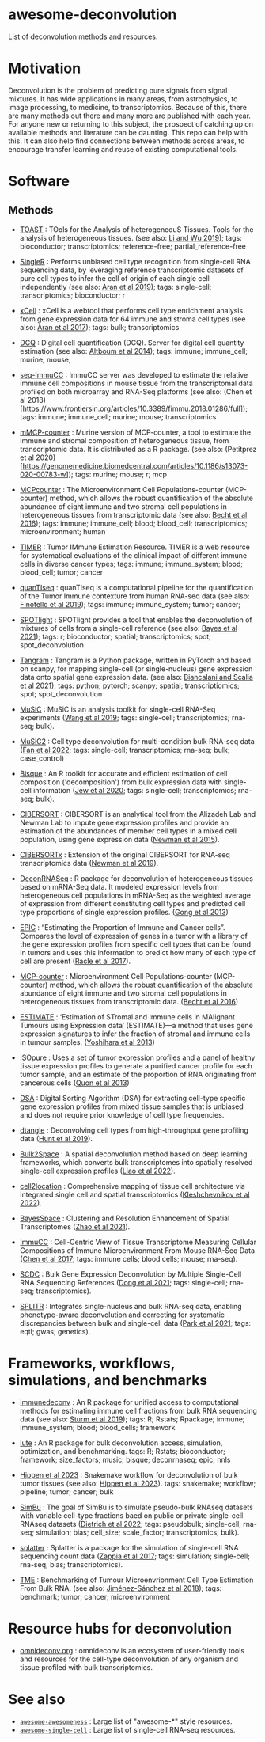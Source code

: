 # awesome-deconvolution

List of deconvolution methods and resources.

# Motivation

Deconvolution is the problem of predicting pure signals from signal mixtures. It has wide applications in many areas, from astrophysics, to image processing, to medicine, to transcriptomics. Because of this,
there are many methods out there and many more are published with each year. For anyone new or returning
to this subject, the prospect of catching up on available methods and literature can be daunting. This
repo can help with this. It can also help find connections between methods across areas, to encourage
transfer learning and reuse of existing computational tools.

# Software

## Methods

* [TOAST](https://bioconductor.org/packages/release/bioc/html/TOAST.html) : TOols for the Analysis of heterogeneouS Tissues. Tools for the analysis of heterogeneous tissues. (see also: [Li and Wu 2019](https://genomebiology.biomedcentral.com/articles/10.1186/s13059-019-1778-0)); tags: bioconductor; transcriptomics; reference-free; partial_reference-free

* [SingleR](https://bioconductor.org/packages/release/bioc/html/SingleR.html) : Performs unbiased cell type recognition from single-cell RNA sequencing data, by leveraging reference transcriptomic datasets of pure cell types to infer the cell of origin of each single cell independently (see also: [Aran et al 2019](https://www.nature.com/articles/s41590-018-0276-y)); tags: single-cell; transcriptomics; bioconductor; r

* [xCell](https://xcell.ucsf.edu/) : xCell is a webtool that performs cell type enrichment analysis from gene expression data for 64 immune and stroma cell types (see also: [Aran et al 2017](https://genomebiology.biomedcentral.com/articles/10.1186/s13059-017-1349-1)); tags: bulk; transcriptomics

* [DCQ](http://dcq.tau.ac.il/) : Digital cell quantification (DCQ). Server for digital cell quantity estimation (see also: [Altboum et al 2014](https://www.embopress.org/doi/full/10.1002/msb.134947)); tags: immune; immune_cell; murine; mouse;

* [seq-ImmuCC](http://218.4.234.74:3200/immune/) : ImmuCC server was developed to estimate the relative immune cell compositions in mouse tissue from the transcriptomal data profiled on both microarray and RNA-Seq platforms (see also: (Chen et al 2018)[https://www.frontiersin.org/articles/10.3389/fimmu.2018.01286/full]); tags: immune; immune_cell; murine; mouse; transcriptomics

* [mMCP-counter](https://github.com/cit-bioinfo/mMCP-counter) : Murine version of MCP-counter, a tool to estimate the immune and stromal composition of heterogeneous tissue, from transcriptomic data. It is distributed as a R package. (see also: (Petitprez et al 2020)[https://genomemedicine.biomedcentral.com/articles/10.1186/s13073-020-00783-w]); tags: murine; mouse; r; mcp

* [MCPcounter](https://github.com/ebecht/MCPcounter) :  The Microenvironment Cell Populations-counter (MCP-counter) method, which allows the robust quantification of the absolute abundance of eight immune and two stromal cell populations in heterogeneous tissues from transcriptomic data (see also: [Becht et al 2016](https://genomebiology.biomedcentral.com/articles/10.1186/s13059-016-1070-5)); tags: immune; immune_cell; blood; blood_cell; transcriptomics; microenvironment; human

* [TIMER](http://cistrome.org/TIMER/) : Tumor IMmune Estimation Resource. TIMER is a web resource for systematical evaluations of the clinical impact of different immune cells in diverse cancer types; tags: immune; immune_system; blood; blood_cell; tumor; cancer

* [quanTIseq](https://icbi.i-med.ac.at/software/quantiseq/doc/index.html) : quanTIseq is a computational pipeline for the quantification of the Tumor Immune contexture from human RNA-seq data (see also: [Finotello et al 2019](https://genomemedicine.biomedcentral.com/articles/10.1186/s13073-019-0638-6)); tags: immune; immune_system; tumor; cancer; 

* [SPOTlight](https://marcelosua.github.io/SPOTlight/) : SPOTlight provides a tool that enables the deconvolution of mixtures of cells from a single-cell reference (see also: [Bayes et al 2021](https://marcelosua.github.io/SPOTlight/)); tags: r; bioconductor; spatial; transcriptomics; spot; spot_deconvolution 

* [Tangram](https://github.com/broadinstitute/Tangram) : Tangram is a Python package, written in PyTorch and based on scanpy, for mapping single-cell (or single-nucleus) gene expression data onto spatial gene expression data. (see also: [Biancalani and Scalia et al 2021](https://www.nature.com/articles/s41592-021-01264-7)); tags: python; pytorch; scanpy; spatial; transcriptiomics; spot; spot_deconvolution

* [MuSiC](https://github.com/xuranw/MuSiC) : MuSiC is an analysis toolkit for single-cell RNA-Seq experiments ([Wang et al 2019](https://www.nature.com/articles/s41467-018-08023-x); tags: single-cell; transcriptomics; rna-seq; bulk).

* [MuSiC2](https://github.com/Jiaxin-Fan/MuSiC2) : Cell type deconvolution for multi-condition bulk RNA-seq data ([Fan et al 2022](https://academic.oup.com/bib/article-abstract/23/6/bbac430/6751147?redirectedFrom=fulltext); tags: single-cell; transcriptomics; rna-seq; bulk; case_control)

* [Bisque](https://github.com/cozygene/bisque) : An R toolkit for accurate and efficient estimation of cell composition ('decomposition') from bulk expression data with single-cell information ([Jew et al 2020](https://www.nature.com/articles/s41467-020-15816-6); tags: single-cell; transcriptomics; rna-seq; bulk).

* [CIBERSORT](https://cibersortx.stanford.edu/) : CIBERSORT is an analytical tool from the Alizadeh Lab and Newman Lab to impute gene expression profiles and provide an estimation of the abundances of member cell types in a mixed cell population, using gene expression data ([Newman et al 2015](https://www.nature.com/articles/nmeth.3337)).

* [CIBERSORTx](https://cibersortx.stanford.edu/) : Extension of the original CIBERSORT for RNA-seq transcriptomics data ([Newman et al 2019](https://www.nature.com/articles/s41587-019-0114-2)).

* [DeconRNASeq](http://bioconductor.org/packages/release/bioc/html/DeconRNASeq.html) : R package for deconvolution of heterogeneous tissues based on mRNA-Seq data. It modeled expression levels from heterogeneous cell populations in mRNA-Seq as the weighted average of expression from different constituting cell types and predicted cell type proportions of single expression profiles. ([Gong et al 2013](https://academic.oup.com/bioinformatics/article/29/8/1083/229442))

* [EPIC](https://epic.gfellerlab.org/) : “Estimating the Proportion of Immune and Cancer cells”. Compares the level of expression of genes in a tumor with a library of the gene expression profiles from specific cell types that can be found in tumors and uses this information to predict how many of each type of cell are present ([Racle et al 2017](https://elifesciences.org/articles/26476)).

* [MCP-counter](https://zenodo.org/record/61372#.Y-0iHXbMJPY) : Microenvironment Cell Populations-counter (MCP-counter) method, which allows the robust quantification of the absolute abundance of eight immune and two stromal cell populations in heterogeneous tissues from transcriptomic data. ([Becht et al 2016](https://genomebiology.biomedcentral.com/articles/10.1186/s13059-016-1070-5))

* [ESTIMATE](https://sourceforge.net/projects/estimateproject/) :  ‘Estimation of STromal and Immune cells in MAlignant Tumours using Expression data’ (ESTIMATE)—a method that uses gene expression signatures to infer the fraction of stromal and immune cells in tumour samples. ([Yoshihara et al 2013](https://www.nature.com/articles/ncomms3612))

* [ISOpure](https://genomemedicine.biomedcentral.com/articles/10.1186/gm433) : Uses a set of tumor expression profiles and a panel of healthy tissue expression profiles to generate a purified cancer profile for each tumor sample, and an estimate of the proportion of RNA originating from cancerous cells ([Quon et al 2013](https://genomemedicine.biomedcentral.com/articles/10.1186/gm433))

* [DSA](https://bmcbioinformatics.biomedcentral.com/articles/10.1186/1471-2105-14-89#Sec4) : Digital Sorting Algorithm (DSA) for extracting cell-type specific gene expression profiles from mixed tissue samples that is unbiased and does not require prior knowledge of cell type frequencies.

* [dtangle](https://cran.r-project.org/web/packages/dtangle/index.html) : Deconvolving cell types from high-throughput gene profiling data ([Hunt et al 2019](https://academic.oup.com/bioinformatics/article/35/12/2093/5165376?login=false)).

* [Bulk2Space](https://github.com/ZJUFanLab/bulk2space) : A spatial deconvolution method based on deep learning frameworks, which converts bulk transcriptomes into spatially resolved single-cell expression profiles ([Liao et al 2022](https://www.biorxiv.org/content/10.1101/2022.01.15.476472v1)).

* [cell2location](https://github.com/BayraktarLab/cell2location/) : Comprehensive mapping of tissue cell architecture via integrated single cell and spatial transcriptomics ([Kleshchevnikov et al 2022](https://www.nature.com/articles/s41587-021-01139-4)).

* [BayesSpace](http://www.bioconductor.org/packages/release/bioc/html/BayesSpace.html) : Clustering and Resolution Enhancement of Spatial Transcriptomes ([Zhao et al 2021](https://www.nature.com/articles/s41587-021-00935-2)).

* [ImmuCC](https://github.com/wuaipinglab/ImmuCC) : Cell-Centric View of Tissue Transcriptome Measuring Cellular Compositions of Immune Microenvironment From Mouse RNA-Seq Data ([Chen et al 2017](https://www.nature.com/articles/srep40508); tags: immune cells; blood cells; mouse; rna-seq).

* [SCDC](https://meichendong.github.io/SCDC/) : Bulk Gene Expression Deconvolution by Multiple Single-Cell RNA Sequencing References ([Dong et al 2021](https://academic.oup.com/bib/article/22/1/416/5699815); tags: single-cell; rna-seq; transcriptomics).

* [SPLITR](https://www.biorxiv.org/content/10.1101/2021.01.21.426000v1) : Integrates single-nucleus and bulk RNA-seq data, enabling phenotype-aware deconvolution and correcting for systematic discrepancies between bulk and single-cell data ([Park et al 2021](https://www.biorxiv.org/content/10.1101/2021.01.21.426000v1); tags: eqtl; gwas; genetics).

# Frameworks, workflows, simulations, and benchmarks

* [immunedeconv](https://github.com/omnideconv/immunedeconv) : An R package for unified access to computational methods for estimating immune cell fractions from bulk RNA sequencing data (see also: [Sturm et al 2019](https://academic.oup.com/bioinformatics/article/35/14/i436/5529146)); tags: R; Rstats; Rpackage; immune; immune_system; blood; blood_cells; framework

* [lute](https://github.com/metamaden/lute) : An R package for bulk deconvolution access, simulation, optimization, and benchmarking. tags: R; Rstats; bioconductor; framework; size_factors; music; bisque; deconrnaseq; epic; nnls

* [Hippen et al 2023](https://github.com/greenelab/deconvolution_pilot/tree/main/scripts/deconvolution) : Snakemake workflow for deconvolution of bulk tumor tissues (see also: [Hippen et al 2023](https://www.biorxiv.org/content/10.1101/2022.12.04.519045v2)). tags: snakemake; workflow; pipeline; tumor; cancer; bulk

* [SimBu](https://github.com/omnideconv/SimBu) : The goal of SimBu is to simulate pseudo-bulk RNAseq datasets with variable cell-type fractions baed on public or private single-cell RNAseq datasets ([Dietrich et al 2022](https://academic.oup.com/bioinformatics/article/38/Supplement_2/ii141/6702009); tags: pseudobulk; single-cell; rna-seq; simulation; bias; cell_size; scale_factor; transcriptomics; bulk).

* [splatter](http://bioconductor.org/packages/release/bioc/html/splatter.html) : Splatter is a package for the simulation of single-cell RNA sequencing count data ([Zappia et al 2017](https://genomebiology.biomedcentral.com/articles/10.1186/s13059-017-1305-0); tags: simulation; single-cell; rna-seq; bias; transcriptomics).

* [TME](https://olliecast.shinyapps.io/Deconvolution_Benchmarking/) : Benchmarking of Tumour Microenvrionment Cell Type Estimation From Bulk RNA. (see also: [Jiménez-Sánchez et al 2018](https://www.biorxiv.org/content/10.1101/437533v2.full)); tags: benchmark; tumor; cancer; microenvironment

# Resource hubs for deconvolution

* [omnideconv.org](https://omnideconv.org/) : omnideconv is an ecosystem of user-friendly tools and resources for the cell-type deconvolution of any organism and tissue profiled with bulk transcriptomics.

# See also

* [`awesome-awesomeness`](https://github.com/bayandin/awesome-awesomeness) : Large list of "awesome-*" style resources.
*  [`awesome-single-cell`](https://github.com/seandavi/awesome-single-cell) : Large list of single-cell RNA-seq resources.
